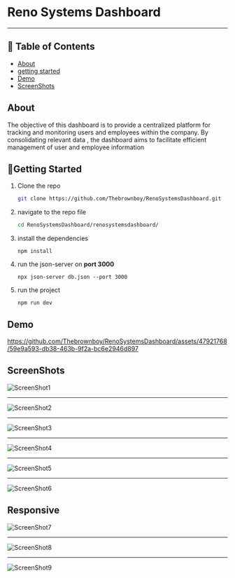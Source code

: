 # Reno Systems Dashboard

------



## 📝 Table of Contents

- [About](#about)
- [getting started](#start)
- [Demo](#demo)
- [ScreenShots](#screenshots)





## About 

The objective of this dashboard is to provide a centralized platform for tracking and monitoring users and employees within the company. By consolidating relevant data , the dashboard aims to facilitate efficient management of user and employee information





## 🏁Getting Started <a name = "start"></a>



1. Clone the repo 

   ```bash
   git clone https://github.com/Thebrownboy/RenoSystemsDashboard.git
   ```

2. navigate to the repo file 

   ```bash
   cd RenoSystemsDashboard/renosystemsdashboard/
   ```

3. install the dependencies 

   ```
   npm install 
   ```

4. run the json-server on **port 3000**

   ```
   npx json-server db.json --port 3000
   ```

5. run the project 

   ```
   npm run dev 
   ```

   


## Demo  <a name = "demo"></a>


https://github.com/Thebrownboy/RenoSystemsDashboard/assets/47921768/59e9a593-db38-463b-9f2a-bc6e2946d897


## ScreenShots <a name="screenshots">




![ScreenShot1](https://github.com/Thebrownboy/RenoSystemsDashboard/assets/47921768/cfc1b546-3062-4767-864c-000affcf83ff)

<hr>

![ScreenShot2](https://github.com/Thebrownboy/RenoSystemsDashboard/assets/47921768/3f718698-f90a-49cd-ae59-7d48833e912b)

<hr>


![ScreenShot3](https://github.com/Thebrownboy/RenoSystemsDashboard/assets/47921768/cbde2eb3-aab3-41fb-9a47-4cd0b1c29fad)

<hr>

![ScreenShot4](https://github.com/Thebrownboy/RenoSystemsDashboard/assets/47921768/1b0f87bc-5268-413e-b1d0-39d5bbd95f20)

<hr>

![ScreenShot5](https://github.com/Thebrownboy/RenoSystemsDashboard/assets/47921768/984bd0a9-ba50-4f35-be73-f92593f5511f)
<hr>

![ScreenShot6](https://github.com/Thebrownboy/RenoSystemsDashboard/assets/47921768/cc6a1c98-9dc8-472d-a734-32210fe51941)

## Responsive


![ScreenShot7](https://github.com/Thebrownboy/RenoSystemsDashboard/assets/47921768/7ec78867-1531-4c64-b057-2e26a093d42a)

<hr>

![ScreenShot8](https://github.com/Thebrownboy/RenoSystemsDashboard/assets/47921768/ae15c7cf-c785-4773-9ef4-ad08323df3e4)

<hr>

![ScreenShot9](https://github.com/Thebrownboy/RenoSystemsDashboard/assets/47921768/d8c65b80-2bb9-466a-8d48-d206bc38ba11)




